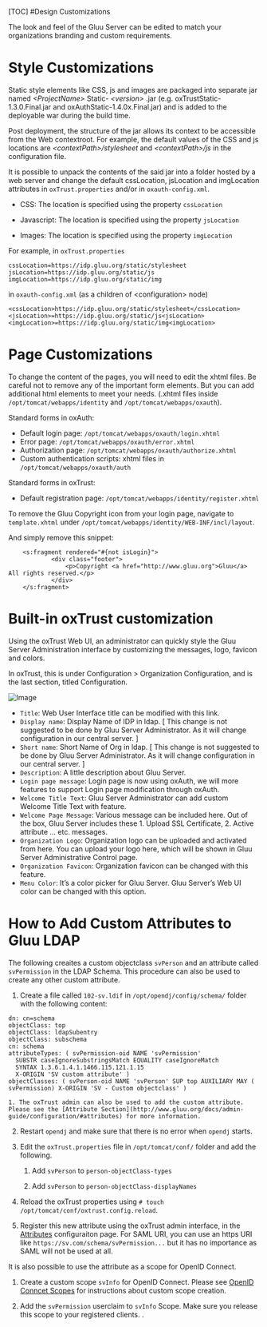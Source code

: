 
[TOC]
#Design Customizations

The look and feel of the Gluu Server can be edited to match your
organizations branding and custom requirements.

# Style Customizations

Static style elements like CSS, js and images are packaged into separate
jar named _\<ProjectName\>_ Static- _\<version\>_ .jar (e.g.
oxTrustStatic-1.3.0.Final.jar and oxAuthStatic-1.4.0x.Final.jar) and is
added to the deployable war during the build time.

Post deployment, the structure of the jar allows its context to be
accessible from the Web contextroot. For example, the default values of
the CSS and js locations are *\<contextPath\>/stylesheet* and
*\<contextPath\>/js* in the configuration file.

It is possible to unpack the contents of the said jar into a folder
hosted by a web server and change the default cssLocation, jsLocation
and imgLocation attributes in `oxTrust.properties` and/or in
`oxauth-config.xml`.

* CSS: The location is specified using the property `cssLocation`

* Javascript: The location is specified using the property `jsLocation`

* Images: The location is specified using the property `imgLocation`

For example, in `oxTrust.properties`

```
cssLocation=https://idp.gluu.org/static/stylesheet
jsLocation=https://idp.gluu.org/static/js
imgLocation=https://idp.gluu.org/static/img
```

in `oxauth-config.xml`
(as a children of \<configuration\> node)

```
<cssLocation>https://idp.gluu.org/static/stylesheet</cssLocation>
<jsLocation>=https://idp.gluu.org/static/js<jsLocation>
<imgLocation>=https://idp.gluu.org/static/img<imgLocation>
```

# Page Customizations

To change the content of the pages, you will need to edit the xhtml files. Be careful
not to remove any of the important form elements. But you can add additional html
elements to meet your needs. (.xhtml files inside `/opt/tomcat/webapps/identity` and
`/opt/tomcat/webapps/oxauth`).

Standard forms in oxAuth:

- Default login page: `/opt/tomcat/webapps/oxauth/login.xhtml`
- Error page: `/opt/tomcat/webapps/oxauth/error.xhtml`
- Authorization page: `/opt/tomcat/webapps/oxauth/authorize.xhtml`
- Custom authentication scripts: xhtml files in `/opt/tomcat/webapps/oxauth/auth`

Standard forms in oxTrust:

- Default registration page: `/opt/tomcat/webapps/identity/register.xhtml`

To remove the Gluu Copyright icon from your login page, navigate to
`template.xhtml` under `/opt/tomcat/webapps/identity/WEB-INF/incl/layout`.

And simply remove this snippet:

```
    <s:fragment rendered="#{not isLogin}">
            <div class="footer">
                <p>Copyright <a href="http://www.gluu.org">Gluu</a> All rights reserved.</p>
            </div>
    </s:fragment>
```

# Built-in oxTrust customization

Using the oxTrust Web UI, an administrator can quickly style the Gluu
Server Administration interface by customizing the messages, logo,
favicon and colors.

In oxTrust, this is under Configuration > Organization Configuration,
and is the last section, titled Configuration.

![Image](https://raw.githubusercontent.com/GluuFederation/docs/master/sources/img/WebUI_modification/oxtrust/oxTrust_GUI_mod_configuration_overview.png?raw=true)

- `Title`: Web User Interface title can be modified with this link. 
- `Display name`: Display Name of IDP in ldap. [ This change is not suggested to be done by Gluu Server Administrator. As it will change configuration in our central server. ]
- `Short name`: Short Name of Org in ldap. [ This change is not suggested to be done by Gluu Server Administrator. As it will change configuration in our central server. ]
- `Description`: A little description about Gluu Server.
- `Login page message`: Login page is now using oxAuth, we will more features to support Login page modification through oxAuth. 
- `Welcome Title Text`: Gluu Server Administrator can add custom Welcome Title Text with feature.
- `Welcome Page Message`: Various message can be included here. Out of the box, Gluu Server includes these 1. Upload SSL Certificate, 2. Active attribute … etc. messages.
- `Organization Logo`: Organization logo can be uploaded and activated from here.
You can upload your logo here, which will be shown in Gluu Server Administrative Control page. 
- `Organization Favicon`: Organization favicon can be changed with this feature. 
- `Menu Color`: It’s a color picker for Gluu Server. Gluu Server’s Web UI color can be changed with this option.

# How to Add Custom Attributes to Gluu LDAP

The following creaites a custom objectclass `svPerson` and an attribute called `svPermission` in the LDAP Schema. This procedure can also be used to create any other custom attribute.

1. Create a file called `102-sv.ldif` in `/opt/opendj/config/schema/` folder with the following content:

```
dn: cn=schema
objectClass: top
objectClass: ldapSubentry
objectClass: subschema
cn: schema
attributeTypes: ( svPermission-oid NAME 'svPermission'
  SUBSTR caseIgnoreSubstringsMatch EQUALITY caseIgnoreMatch
  SYNTAX 1.3.6.1.4.1.1466.115.121.1.15
  X-ORIGIN 'SV custom attribute' )
objectClasses: ( svPerson-oid NAME 'svPerson' SUP top AUXILIARY MAY ( svPermission) X-ORIGIN 'SV - Custom objectclass' )
```
	1. The oxTrust admin can also be used to add the custom attribute. Please see the [Attribute Section](http://www.gluu.org/docs/admin-guide/configuration/#attributes) for more information.
 
2. Restart `opendj` and make sure that there is no error when `opendj` starts.

3. Edit the `oxTrust.properties` file in `/opt/tomcat/conf/` folder and add the following.

	1. Add `svPerson` to `person-objectClass-types`

	2. Add `svPerson` to `person-objectClass-displayNames`

4. Reload the oxTrust properties using `# touch /opt/tomcat/conf/oxtrust.config.reload`.

5. Register this new attribute using the oxTrust admin interface, in the [Attributes](http://www.gluu.org/docs/admin-guide/configuration/#attributes) configuraiton page. 
For SAML URI, you can use an https URI like `https://sv.com/schema/svPermission...` but it has no importance as SAML will not be used at all.

It is also possible to use the attribute as a scope for OpenID Connect.

1. Create a custom scope `svInfo` for OpenID Connect. Please see [OpenID Conncet Scopes](http://www.gluu.org/docs/admin-guide/openid-connect/#scopes) for instructions about custom scope creation.

2. Add the `svPermission` userclaim to `svInfo` Scope. Make sure you release this scope to your registered clients.
.

